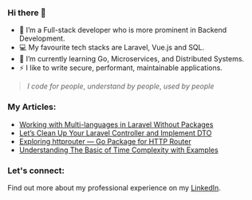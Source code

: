### Hi there 👋
- 🔭 I’m a Full-stack developer who is more prominent in Backend Development.
- 💻 My favourite tech stacks are Laravel, Vue.js and SQL.
- 📖 I’m currently learning Go, Microservices, and Distributed Systems.
- ⚡ I like to write secure, performant, maintainable applications.

> _I code for people_, _understand by people_, _used by people_

### My Articles:
- [Working with Multi-languages in Laravel Without Packages](https://medium.com/@styles77/working-with-multi-languages-in-laravel-without-packages-b4dc8bfa9ab8)
- [Let’s Clean Up Your Laravel Controller and Implement DTO](https://medium.com/@styles77/lets-clean-up-your-laravel-controller-and-implement-dto-a67c44bf5bb6)
- [Exploring httprouter — Go Package for HTTP Router](https://medium.com/@styles77/exploring-httprouter-go-package-for-http-router-af1a22c69f31)
- [Understanding The Basic of Time Complexity with Examples](https://medium.com/@styles77/understanding-the-basic-of-time-complexity-with-examples-238f87f3f519)

### Let's connect:
Find out more about my professional experience on my [LinkedIn](https://www.linkedin.com/in/refo/).
